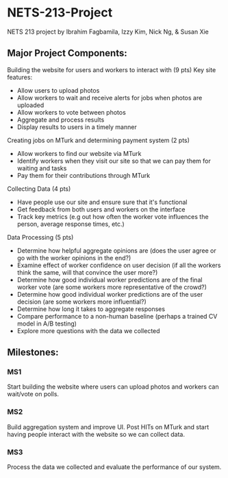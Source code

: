# NETS-213-Project
NETS 213 project by Ibrahim Fagbamila, Izzy Kim, Nick Ng, &amp; Susan Xie

## Major Project Components:
Building the website for users and workers to interact with (9 pts)
Key site features:
- Allow users to upload photos
- Allow workers to wait and receive alerts for jobs when photos are uploaded
- Allow workers to vote between photos
- Aggregate and process results
- Display results to users in a timely manner

Creating jobs on MTurk and determining payment system (2 pts)
- Allow workers to find our website via MTurk
- Identify workers when they visit our site so that we can pay them for waiting and tasks
- Pay them for their contributions through MTurk

Collecting Data (4 pts)
- Have people use our site and ensure sure that it's functional
- Get feedback from both users and workers on the interface
- Track key metrics (e.g out how often the worker vote influences the person, average response times, etc.)

Data Processing (5 pts)
- Determine how helpful aggregate opinions are (does the user agree or go with the worker opinions in the end?)
- Examine effect of worker confidence on user decision (if all the workers think the same, will that convince the user more?) 
- Determine how good individual worker predictions are of the final worker vote (are some workers more representative of the crowd?)
- Determine how good individual worker predictions are of the user decision (are some workers more influential?)
- Determine how long it takes to aggregate responses
- Compare performance to a non-human baseline (perhaps a trained CV model in A/B testing)
- Explore more questions with the data we collected

## Milestones:
### MS1
Start building the website where users can upload photos and workers can wait/vote on polls.
### MS2
Build aggregation system and improve UI. Post HITs on MTurk and start having people interact with the website so we can collect data.
### MS3
Process the data we collected and evaluate the performance of our system.
